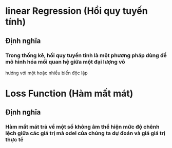 # linear Regression (Hồi quy tuyến tính)
## Định nghĩa
### Trong thống kê, hồi quy tuyến tính là một phương pháp dùng để mô hình hóa mối quan hệ giữa một đại lượng vô  
hướng với một hoặc nhiều biến độc lập 
# Loss Function (Hàm mất mát)
## Định nghĩa 
### Hàm mất mát trả về một số không âm thể hiện mức độ chênh lệch giữa các giá trị mà odel của chúng ta dự đoán và giá giá trị thực tế